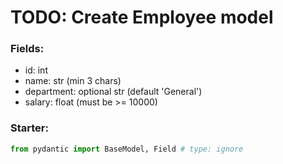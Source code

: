 # TODO: Create Employee model
### Fields:
- id: int
- name: str (min 3 chars)
- department: optional str (default 'General')
- salary: float (must be >= 10000)

### Starter:
```python
from pydantic import BaseModel, Field # type: ignore
```